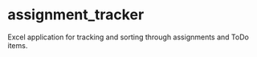 # assignment_tracker
Excel application for tracking and sorting through assignments and ToDo items.
